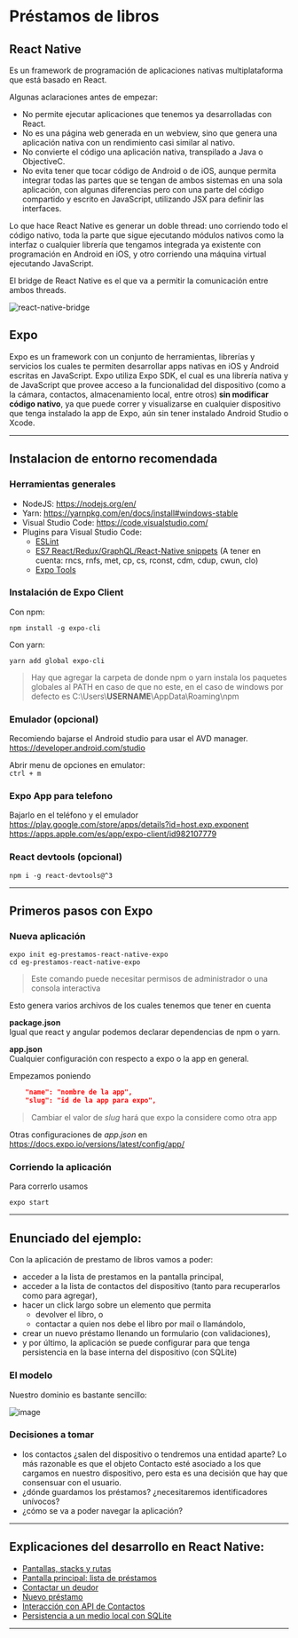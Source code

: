 
# Préstamos de libros

## React Native
Es un framework de programación de aplicaciones nativas multiplataforma que está basado en React.

Algunas aclaraciones antes de empezar:
- No permite ejecutar aplicaciones que tenemos ya desarrolladas con React.
- No es una página web generada en un webview, sino que genera una aplicación nativa con un rendimiento casi similar al nativo.
- No convierte el código una aplicación nativa, transpilado a Java o ObjectiveC.
- No evita tener que tocar código de Android o de iOS, aunque permita integrar todas las partes que se tengan de ambos sistemas en una sola aplicación, con algunas diferencias pero con una parte del código compartido y escrito en JavaScript, utilizando JSX para definir las interfaces.



Lo que hace React Native es generar un doble thread: uno corriendo todo el código nativo, toda la parte que sigue ejecutando módulos nativos como la interfaz o cualquier librería que tengamos integrada ya existente con programación en Android en iOS, y otro corriendo una máquina virtual ejecutando JavaScript.

El bridge de React Native es el que va a permitir la comunicación entre ambos threads. 

![react-native-bridge](./docs/images/react-native-bridge.webp)

## Expo

Expo es un framework con un conjunto de herramientas, librerías y servicios los cuales te permiten desarrollar apps nativas en iOS y Android escritas en JavaScript. Expo utiliza Expo SDK, el cual es una librería nativa y de JavaScript que provee acceso a la funcionalidad del dispositivo (como a la cámara, contactos, almacenamiento local, entre otros) **sin modificar código nativo**, ya que puede correr y visualizarse en cualquier dispositivo que tenga instalado la app de Expo, aún sin tener instalado Android Studio o Xcode.


---
## Instalacion de entorno recomendada

### Herramientas generales
 - NodeJS: https://nodejs.org/en/
 - Yarn: https://yarnpkg.com/en/docs/install#windows-stable
 - Visual Studio Code: https://code.visualstudio.com/
 - Plugins para Visual Studio Code:
   - [ESLint](https://marketplace.visualstudio.com/items?itemName=dbaeumer.vscode-eslint)
   - [ES7 React/Redux/GraphQL/React-Native snippets](https://marketplace.visualstudio.com/items?itemName=dsznajder.es7-react-js-snippets) (A tener en cuenta: rncs, rnfs, met, cp, cs, rconst, cdm, cdup, cwun, clo)
   - [Expo Tools](https://marketplace.visualstudio.com/items?itemName=byCedric.vscode-expo)

### Instalación de Expo Client  
Con npm: 
```console
npm install -g expo-cli
```
Con yarn:
```console
yarn add global expo-cli
```
> Hay que agregar la carpeta de donde npm o yarn instala los paquetes globales al PATH en caso de que no este, en el caso de windows por defecto es C:\Users\\**USERNAME**\AppData\Roaming\npm  

### Emulador (opcional)
Recomiendo bajarse el Android studio para usar el AVD manager.  
https://developer.android.com/studio

Abrir menu de opciones en emulator:  
`ctrl + m`

### Expo App para telefono
Bajarlo en el teléfono y el emulador
https://play.google.com/store/apps/details?id=host.exp.exponent
https://apps.apple.com/es/app/expo-client/id982107779

### React devtools (opcional)
```console
npm i -g react-devtools@^3
```

---
## Primeros pasos con Expo

### Nueva aplicación
```console
expo init eg-prestamos-react-native-expo
cd eg-prestamos-react-native-expo
```
> Este comando puede necesitar permisos de administrador o una consola interactiva

Esto genera varios archivos de los cuales tenemos que tener en cuenta

**package.json**  
Igual que react y angular podemos declarar dependencias de npm o yarn.

**app.json**  
Cualquier configuración con respecto a expo o la app en general.

Empezamos poniendo
```json
    "name": "nombre de la app",
    "slug": "id de la app para expo",
```
> Cambiar el valor de *slug* hará que expo la considere como otra app

Otras configuraciones de *app.json* en https://docs.expo.io/versions/latest/config/app/

### Corriendo la aplicación

Para correrlo usamos  
```console
expo start
```

---
## Enunciado del ejemplo:

Con la aplicación de prestamo de libros vamos a poder:

* acceder a la lista de prestamos en la pantalla principal,
* acceder a la lista de contactos del dispositivo (tanto para recuperarlos como para agregar),
* hacer un click largo sobre un elemento que permita
  * devolver el libro, o
  * contactar a quien nos debe el libro por mail o llamándolo,
* crear un nuevo préstamo llenando un formulario (con validaciones),
* y por último, la aplicación se puede configurar para que tenga persistencia en la base interna del dispositivo (con SQLite)

### El modelo

Nuestro dominio es bastante sencillo:

![image](docs/images/modelo.png)

### Decisiones a tomar

* los contactos ¿salen del dispositivo o tendremos una entidad aparte? Lo más razonable es que el objeto Contacto esté asociado a los que cargamos en nuestro dispositivo, pero esta es una decisión que hay que consensuar con el usuario.
* ¿dónde guardamos los préstamos? ¿necesitaremos identificadores unívocos?
* ¿cómo se va a poder navegar la aplicación?

---

## Explicaciones del desarrollo en React Native:

* [Pantallas, stacks y rutas](docs/rutasYPantallas.md)
* [Pantalla principal: lista de préstamos](docs/listaPrestamos.md)
* [Contactar un deudor](docs/contactarDeudor.md)
* [Nuevo préstamo](docs/nuevoPrestamo.md)
* [Interacción con API de Contactos](docs/apiContactos.md)
* [Persistencia a un medio local con SQLite](docs/persistenciaLocal.md)

---
